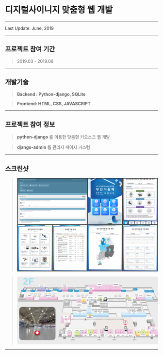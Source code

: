 # 디지털사이니지 맞춤형 웹 개발

---

Last Update: June, 2019

---

## 프로젝트 참여 기간

> 2019.03 - 2019.06

---

## **개발기술**

> **Backend : Python-django, SQLite**

> **Frontend: HTML, CSS, JAVASCRIPT**

---

## 프로젝트 참여 정보

> **python-django** 를 이용한 맞춤형 키오스크 웹 개발

> **django-admin** 를 관리자 페이지 커스텀

---

## 스크린샷

> ![](/static/project/sysmate/syskor.png)

> ![](/static/project/sysmate/sysSvg.png)

---
